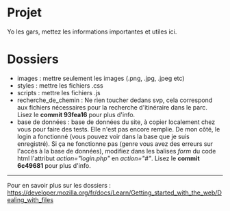 # Projet
Yo les gars, mettez les informations importantes et utiles ici.


# Dossiers
- images : mettre seulement les images (.png, .jpg, .jpeg etc)
- styles : mettre les fichiers .css
- scripts : mettre les fichiers .js
- recherche_de_chemin : Ne rien toucher dedans svp, cela correspond aux fichiers nécessaires pour la recherche d'itinéraire dans le parc. Lisez le **commit 93fea16** pour plus d'info.
- base de données : base de données du site, à copier localement chez vous pour faire des tests. Elle n'est pas encore remplie. De mon côté, le login a fonctionné (vous pouvez voir dans la base que je suis enregistré). Si ça ne fonctionne pas (genre vous avez des erreurs sur l'accès à la base de données), modifiez dans les balises *form* du code html l'attribut *action="login.php"* en *action="#"*. Lisez le **commit 6c49681** pour plus d'info. 

---

Pour en savoir plus sur les dossiers : https://developer.mozilla.org/fr/docs/Learn/Getting_started_with_the_web/Dealing_with_files

